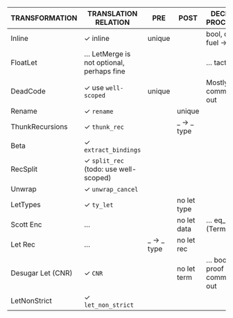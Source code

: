 |    TRANSFORMATION    | TRANSLATION RELATION                     |  PRE          | POST        | DECISION PROCEDURE           |  SEMANTIC PRESERVATION |
|----------------------|------------------------------------------|---------------|-------------|------------------------------|-------------------------
|Inline                | ✓ inline                                 | unique        |             | bool, option, fuel -> ...    |                        |
|FloatLet              | … LetMerge is not optional, perhaps fine |               |             | … tactics                    |                        |
|DeadCode              | ✓ use `well-scoped`                      | unique        |             | Mostly commented out         | … WIP                  |
|Rename                | ✓ `rename`                               |               | unique      |                              |                        |
|ThunkRecursions       | ✓ `thunk_rec`                            |               | _ -> _ type |                              |                        |
|Beta                  | ✓ `extract_bindings`                     |               |             |                              |                        |
|RecSplit              | ✓ `split_rec` (todo: use well-scoped)    |               |             |                              |                        |
|Unwrap                | ✓ `unwrap_cancel`                        |               |             |                              |                        |
|LetTypes              | ✓ `ty_let`                               |               | no let type |                              |                        |
|Scott Enc             | …                                        |               | no let data | … eq_refl (Term_eqb)         |                        |
|Let Rec               | …                                        | _ -> _ type   | no let rec  |                              |                        |
|Desugar Let  (CNR)    | ✓ `CNR`                                  |               | no let term | … bool, proof commented out  | … Dynamic              |
|LetNonStrict          | ✓ `let_non_strict`                       |               |             |                              |                        |


